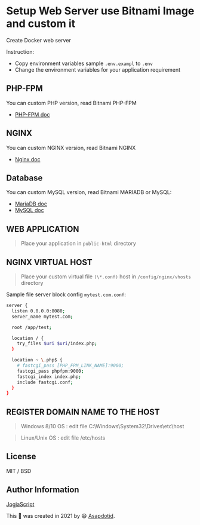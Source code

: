 # Setup Web Server use Bitnami Image and custom it

Create Docker web server

Instruction:

- Copy environment variables sample `.env.exampl` to `.env`
- Change the environment variables for your application requirement

## PHP-FPM

You can custom PHP version, read Bitnami PHP-FPM

- [PHP-FPM doc](https://bitnami.com/stack/phpfpm/containers)

## NGINX

You can custom NGINX version, read Bitnami NGINX

- [Nginx doc](https://bitnami.com/stack/nginx/containers)

## Database

You can custom MySQL version, read Bitnami MARIADB or MySQL:

- [MariaDB doc](https://bitnami.com/stack/mariadb)
- [MySQL doc](https://bitnami.com/stack/mysql)

## WEB APPLICATION

> Place your application in `public-html` directory

## NGINX VIRTUAL HOST

> Place your custom virtual file `(\*.conf)` host in `/config/nginx/vhosts` directory

Sample file server block config `mytest.com.conf`:

```bash
server {
  listen 0.0.0.0:8080;
  server_name mytest.com;

  root /app/test;

  location / {
    try_files $uri $uri/index.php;
  }

  location ~ \.php$ {
    # fastcgi_pass [PHP_FPM_LINK_NAME]:9000;
    fastcgi_pass phpfpm:9000;
    fastcgi_index index.php;
    include fastcgi.conf;
  }
}
```

## REGISTER DOMAIN NAME TO THE HOST

> Windows 8/10 OS : edit file C:\Windows\System32\Drives\etc\host

> Linux/Unix OS : edit file /etc/hosts

## License

MIT / BSD

## Author Information

[JogjaScript](https://jogjascript.com)

This :pencil: was created in 2021 by :smile: [Asapdotid](https://github.com/asapdotid).
